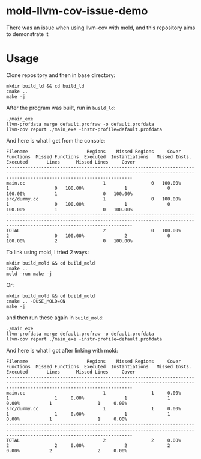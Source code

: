 # mold-llvm-cov-issue-demo
There was an issue when using llvm-cov with mold, and this repository aims to demonstrate it

# Usage
Clone repository and then in base directory:

```shell
mkdir build_ld && cd build_ld
cmake ..
make -j
```

After the program was built, run in `build_ld`:

```shell
./main_exe
llvm-profdata merge default.profraw -o default.profdata
llvm-cov report ./main_exe -instr-profile=default.profdata
```

And here is what I get from the console:

```text
Filename                      Regions    Missed Regions     Cover   Functions  Missed Functions  Executed  Instantiations   Missed Insts.  Executed       Lines      Missed Lines     Cover
-------------------------------------------------------------------------------------------------------------------------------------------------------------------------------------------
main.cc                             1                 0   100.00%           1                 0   100.00%               1               0   100.00%           1                 0   100.00%
src/dummy.cc                        1                 0   100.00%           1                 0   100.00%               1               0   100.00%           1                 0   100.00%
-------------------------------------------------------------------------------------------------------------------------------------------------------------------------------------------
TOTAL                               2                 0   100.00%           2                 0   100.00%               2               0   100.00%           2                 0   100.00%
```

To link using mold, I tried 2 ways:

```shell
mkdir build_mold && cd build_mold
cmake ..
mold -run make -j
```

Or:

```shell
mkdir build_mold && cd build_mold
cmake .. -DUSE_MOLD=ON
make -j
```

and then run these again in `build_mold`:

```shell
./main_exe
llvm-profdata merge default.profraw -o default.profdata
llvm-cov report ./main_exe -instr-profile=default.profdata
```

And here is what I got after linking with mold:

```text
Filename                      Regions    Missed Regions     Cover   Functions  Missed Functions  Executed  Instantiations   Missed Insts.  Executed       Lines      Missed Lines     Cover
-------------------------------------------------------------------------------------------------------------------------------------------------------------------------------------------
main.cc                             1                 1     0.00%           1                 1     0.00%               1               1     0.00%           1                 1     0.00%
src/dummy.cc                        1                 1     0.00%           1                 1     0.00%               1               1     0.00%           1                 1     0.00%
-------------------------------------------------------------------------------------------------------------------------------------------------------------------------------------------
TOTAL                               2                 2     0.00%           2                 2     0.00%               2               2     0.00%           2                 2     0.00%
```
